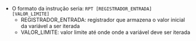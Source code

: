 - O formato da instrução seria:
    ```RPT [REGISTRADOR_ENTRADA] [VALOR_LIMITE]```
    - REGISTRADOR_ENTRADA: registrador que armazena o valor inicial da variável a ser iterada
    - VALOR_LIMITE: valor limite até onde onde a variável deve ser iterada